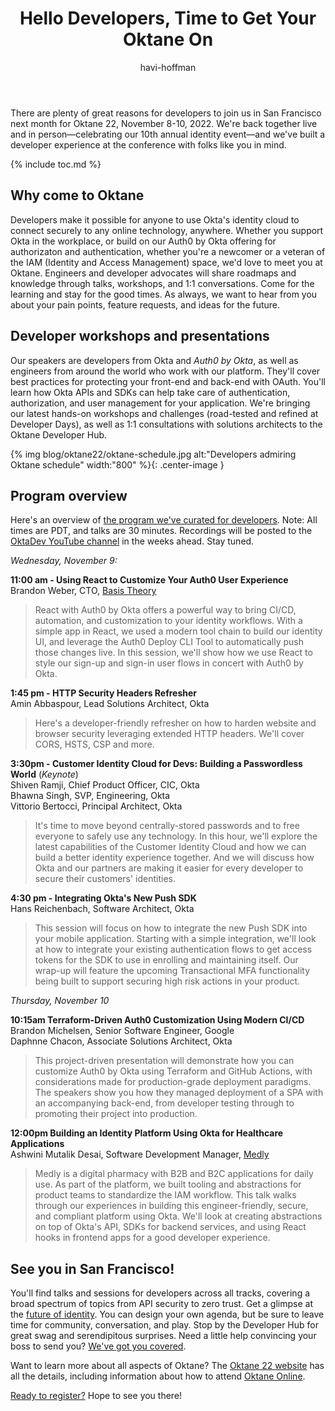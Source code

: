 ﻿---
layout: blog_post
title: "Hello Developers, Time to Get Your Oktane On"
author: havi-hoffman
by: advocate
communities: [security] 
description: "Oktane 2022 happens in San Francisco from November 8-10 and we'd love to meet you there at the Developer Hub. We've designed presentations and workshops with developers in mind." 
tags: [announcement, conference] 
tweets: 
- "In person or live online, Oktane 22 happens November 8-10 in San Francisco, and you're invited. 
🧿 Come for the content 🧿 Stay for the conversation 🧿 Leave with useful learnings! #Oktane22 "
image: blog/oktane22/oktane-online.jpg
type: awareness
---

There are plenty of great reasons for developers to join us in San Francisco next month for Oktane 22, November 8-10, 2022. We're back together live and in person—celebrating our 10th annual identity event—and we've built a developer experience at the conference with folks like you in mind. 

{% include toc.md %}

## Why come to Oktane 

Developers make it possible for anyone to use Okta's identity cloud to connect securely to any online technology, anywhere. Whether you support Okta in the workplace, or build on our Auth0 by Okta offering for authorizaton and authentication, whether you're a newcomer or a veteran of the IAM (Identity and Access Management) space, we'd love to meet you at Oktane. Engineers and developer advocates will share roadmaps and knowledge through talks, workshops, and 1:1 conversations. Come for the learning and stay for the good times. As always, we want to hear from you about your pain points, feature requests, and ideas for the future. 

## Developer workshops and presentations

Our speakers are developers from Okta and *Auth0 by Okta*, as well as engineers from around the world who work with our platform. They'll cover best practices for protecting your front-end and back-end with OAuth. You'll learn how Okta APIs and SDKs can help take care of authentication, authorization, and user management for your application. We're bringing our latest hands-on workshops and challenges (road-tested and refined at Developer Days), as well as 1:1 consultations with solutions architects to the Oktane Developer Hub. 

{% img blog/oktane22/oktane-schedule.jpg alt:"Developers admiring Oktane schedule" width:"800" %}{: .center-image }

## Program overview 

Here's an overview of [the program we've curated for developers](https://www.okta.com/oktane22/agenda/?filters=developer). Note: All times are PDT, and talks are 30 minutes. Recordings will be posted to the [OktaDev YouTube channel](https://www.youtube.com/oktadev) in the weeks ahead. Stay tuned.  

*Wednesday, November 9:*

**11:00 am - Using React to Customize Your Auth0 User Experience**<br/>
Brandon Weber, CTO, [Basis Theory](https://basistheory.com/)

>React with Auth0 by Okta offers a powerful way to bring CI/CD, automation, and customization to your identity workflows. With a simple app in React, we used a modern tool chain to build our identity UI, and leverage the Auth0 Deploy CLI Tool to automatically push those changes live. In this session, we'll show how we use React to style our sign-up and sign-in user flows in concert with Auth0 by Okta.


**1:45 pm - HTTP Security Headers Refresher**<br/>
Amin Abbaspour, Lead Solutions Architect, Okta

>Here's a developer-friendly refresher on how to harden website and browser security leveraging extended HTTP headers. We'll cover CORS, HSTS, CSP and more.


**3:30pm - Customer Identity Cloud for Devs: Building a Passwordless World** (*Keynote*)<br/>
Shiven Ramji, Chief Product Officer, CIC, Okta<br/>
Bhawna Singh, SVP, Engineering, Okta<br/>
Vittorio Bertocci, Principal Architect, Okta<br/>

>It's time to move beyond centrally-stored passwords and to free everyone to safely use any technology. In this hour, we'll explore the latest capabilities of the Customer Identity Cloud and how we can build a better identity experience together. And we will discuss how Okta and our partners are making it easier for every developer to secure their customers' identities. 


**4:30 pm - Integrating Okta's New Push SDK**<br/>
Hans Reichenbach, Software Architect, Okta

>This session will focus on how to integrate the new Push SDK into your mobile application. Starting with a simple integration, we'll look at how to integrate your existing authentication flows to get access tokens for the SDK to use in enrolling and maintaining itself. Our wrap-up will feature the upcoming Transactional MFA functionality being built to support securing high risk actions in your product.

*Thursday, November 10*

**10:15am Terraform-Driven Auth0 Customization Using Modern CI/CD**<br/>
Brandon Michelsen, Senior Software Engineer, Google<br/>
Daphnne Chacon, Associate Solutions Architect, Okta<br/>

>This project-driven presentation will demonstrate how you can customize Auth0 by Okta using Terraform and GitHub Actions, with considerations made for production-grade deployment paradigms. The speakers show you how they managed deployment of a SPA with an accompanying back-end, from developer testing through to promoting their project into production.

**12:00pm Building an Identity Platform Using Okta for Healthcare Applications**<br/>
Ashwini Mutalik Desai, Software Development Manager, [Medly](https://medly.com/en-us)

>Medly is a digital pharmacy with B2B and B2C applications for daily use. As part of the platform, we built tooling and abstractions for product teams to standardize the IAM workflow. This talk walks through our experiences in building this engineer-friendly, secure, and compliant platform using Okta. We'll look at creating abstractions on top of Okta's API, SDKs for backend services, and using React hooks in frontend apps for a good developer experience. 

## See you in San Francisco! 

You'll find talks and sessions for developers across all tracks, covering a broad spectrum of topics from API security to zero trust. Get a glimpse at the [future of identity](https://www.okta.com/oktane22/agenda/?filters=future-of-identity). You can design your own agenda, but be sure to leave time for community, conversation, and play.  Stop by the Developer Hub for great swag and serendipitous surprises. Need a little help convincing your boss to send you? [We've got you covered](https://www.okta.com/sites/default/files/2022-09/Convince%20your%20boss_0.rtf). 

Want to learn more about all aspects of Oktane? The [Oktane 22 website](https://www.okta.com/oktane22/) has all the details, including information about how to attend [Oktane Online](https://www.okta.com/oktane22/online-register/). 

[Ready to register?](https://www.okta.com/oktane22/attendance-options/)  Hope to see you there!
